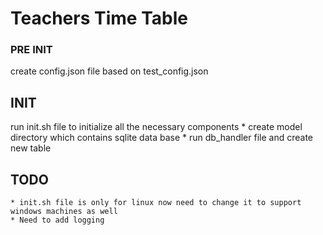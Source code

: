 # Teachers Time Table

### PRE INIT
create config.json file based on test_config.json


## INIT
run init.sh file to initialize all the necessary components
    * create model directory which contains sqlite data base
    * run db_handler file and create new table


## TODO
    * init.sh file is only for linux now need to change it to support windows machines as well 
    * Need to add logging